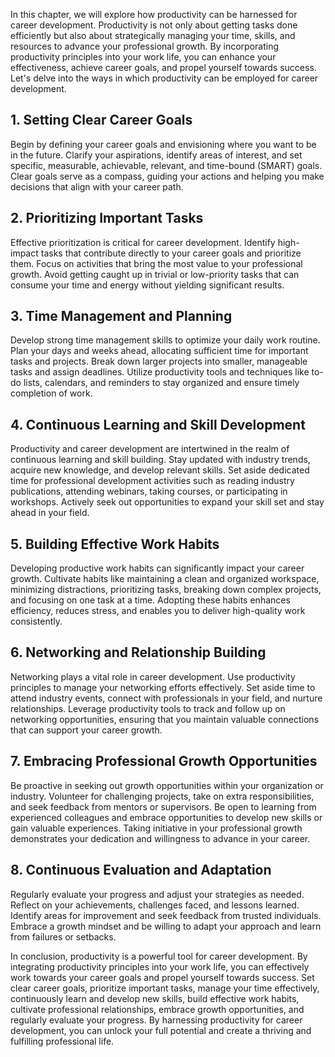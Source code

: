 
In this chapter, we will explore how productivity can be harnessed for career development. Productivity is not only about getting tasks done efficiently but also about strategically managing your time, skills, and resources to advance your professional growth. By incorporating productivity principles into your work life, you can enhance your effectiveness, achieve career goals, and propel yourself towards success. Let's delve into the ways in which productivity can be employed for career development.

## 1\. Setting Clear Career Goals

Begin by defining your career goals and envisioning where you want to be in the future. Clarify your aspirations, identify areas of interest, and set specific, measurable, achievable, relevant, and time-bound (SMART) goals. Clear goals serve as a compass, guiding your actions and helping you make decisions that align with your career path.

## 2\. Prioritizing Important Tasks

Effective prioritization is critical for career development. Identify high-impact tasks that contribute directly to your career goals and prioritize them. Focus on activities that bring the most value to your professional growth. Avoid getting caught up in trivial or low-priority tasks that can consume your time and energy without yielding significant results.

## 3\. Time Management and Planning

Develop strong time management skills to optimize your daily work routine. Plan your days and weeks ahead, allocating sufficient time for important tasks and projects. Break down larger projects into smaller, manageable tasks and assign deadlines. Utilize productivity tools and techniques like to-do lists, calendars, and reminders to stay organized and ensure timely completion of work.

## 4\. Continuous Learning and Skill Development

Productivity and career development are intertwined in the realm of continuous learning and skill building. Stay updated with industry trends, acquire new knowledge, and develop relevant skills. Set aside dedicated time for professional development activities such as reading industry publications, attending webinars, taking courses, or participating in workshops. Actively seek out opportunities to expand your skill set and stay ahead in your field.

## 5\. Building Effective Work Habits

Developing productive work habits can significantly impact your career growth. Cultivate habits like maintaining a clean and organized workspace, minimizing distractions, prioritizing tasks, breaking down complex projects, and focusing on one task at a time. Adopting these habits enhances efficiency, reduces stress, and enables you to deliver high-quality work consistently.

## 6\. Networking and Relationship Building

Networking plays a vital role in career development. Use productivity principles to manage your networking efforts effectively. Set aside time to attend industry events, connect with professionals in your field, and nurture relationships. Leverage productivity tools to track and follow up on networking opportunities, ensuring that you maintain valuable connections that can support your career growth.

## 7\. Embracing Professional Growth Opportunities

Be proactive in seeking out growth opportunities within your organization or industry. Volunteer for challenging projects, take on extra responsibilities, and seek feedback from mentors or supervisors. Be open to learning from experienced colleagues and embrace opportunities to develop new skills or gain valuable experiences. Taking initiative in your professional growth demonstrates your dedication and willingness to advance in your career.

## 8\. Continuous Evaluation and Adaptation

Regularly evaluate your progress and adjust your strategies as needed. Reflect on your achievements, challenges faced, and lessons learned. Identify areas for improvement and seek feedback from trusted individuals. Embrace a growth mindset and be willing to adapt your approach and learn from failures or setbacks.

In conclusion, productivity is a powerful tool for career development. By integrating productivity principles into your work life, you can effectively work towards your career goals and propel yourself towards success. Set clear career goals, prioritize important tasks, manage your time effectively, continuously learn and develop new skills, build effective work habits, cultivate professional relationships, embrace growth opportunities, and regularly evaluate your progress. By harnessing productivity for career development, you can unlock your full potential and create a thriving and fulfilling professional life.

